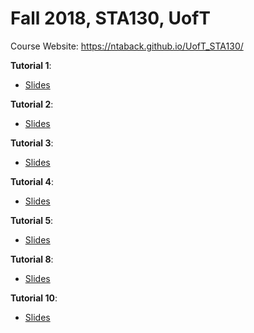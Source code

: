 # Fall 2018, STA130, UofT

Course Website: <a href="https://ntaback.github.io/UofT_STA130/">https://ntaback.github.io/UofT_STA130/</a>

**Tutorial 1**:
- <a href="https://github.com/kaixuan0623/STA130-Weekly-Tutorial-Slides/blob/master/sta130fall2018w1tut.pdf">Slides</a>

**Tutorial 2**: 
- <a href="https://github.com/kaixuan0623/STA130-Weekly-Tutorial-Slides/blob/master/sta130fall2018w2tut.pdf">Slides</a>

**Tutorial 3**:
- <a href="https://github.com/kaixuan0623/STA130-Weekly-Tutorial-Slides/blob/master/sta130fall2018w3tut.pdf">Slides</a>

**Tutorial 4**:
- <a href="https://github.com/kaixuan0623/STA130-Weekly-Tutorial-Slides/blob/master/sta130fall2018w4tut.pdf">Slides</a>

**Tutorial 5**: 
- <a href="https://github.com/kaixuan0623/STA130-Weekly-Tutorial-Slides/blob/master/sta130fall2018w5tut.pdf">Slides</a>

**Tutorial 8**: 
- <a href="https://github.com/kaixuan0623/STA130-Weekly-Tutorial-Slides/blob/master/sta130fall2018w8tut.pdf">Slides</a>

**Tutorial 10**: 
- <a href="https://github.com/kaixuan0623/STA130-Weekly-Tutorial-Slides/blob/master/sta130fall2018w10tut.pdf">Slides</a>

